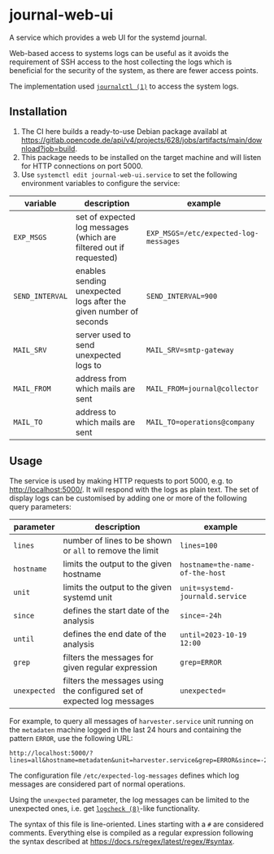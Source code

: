 # journal-web-ui

A service which provides a web UI for the systemd journal.

Web-based access to systems logs can be useful as it avoids the requirement of SSH access to the host collecting the logs which is beneficial for the security of the system, as there are fewer access points.

The implementation used [`journalctl (1)`](https://manpages.ubuntu.com/manpages/jammy/en/man1/journalctl.1.html) to access the system logs.

## Installation

1. The CI here builds a ready-to-use Debian package availabl at <https://gitlab.opencode.de/api/v4/projects/628/jobs/artifacts/main/download?job=build>.
2. This package needs to be installed on the target machine and will listen for HTTP connections on port 5000.
3. Use `systemctl edit journal-web-ui.service` to set the following environment variables to configure the service:

| variable | description | example |
| -------- | ----------- | ------- |
| `EXP_MSGS` | set of expected log messages (which are filtered out if requested) | `EXP_MSGS=/etc/expected-log-messages` |
| `SEND_INTERVAL` | enables sending unexpected logs after the given number of seconds | `SEND_INTERVAL=900` |
| `MAIL_SRV` | server used to send unexpected logs to | `MAIL_SRV=smtp-gateway` |
| `MAIL_FROM` | address from which mails are sent | `MAIL_FROM=journal@collector` |
| `MAIL_TO` | address to which mails are sent | `MAIL_TO=operations@company` |

## Usage

The service is used by making HTTP requests to port 5000, e.g. to <http://localhost:5000/>. It will respond with the logs as plain text. The set of display logs can be customised by adding one or more of the following query parameters:

| parameter | description | example |
| --------- | ----------- | ------- |
| `lines` | number of lines to be shown or `all` to remove the limit | `lines=100` |
| `hostname` | limits the output to the given hostname | `hostname=the-name-of-the-host` |
| `unit` | limits the output to the given systemd unit | `unit=systemd-journald.service` |
| `since` | defines the start date of the analysis | `since=-24h` |
| `until` | defines the end date of the analysis | `until=2023-10-19 12:00` |
| `grep` | filters the messages for given regular expression | `grep=ERROR` |
| `unexpected` | filters the messages using the configured set of expected log messages | `unexpected=` |

For example, to query all messages of `harvester.service` unit running on the `metadaten` machine logged in the last 24 hours and containing the pattern `ERROR`, use the following URL:

```
http://localhost:5000/?lines=all&hostname=metadaten&unit=harvester.service&grep=ERROR&since=-24h
```

The configuration file `/etc/expected-log-messages` defines which log messages are considered part of normal operations.

Using the `unexpected` parameter, the log messages can be limited to the unexpected ones, i.e. get [`logcheck (8)`](https://manpages.ubuntu.com/manpages/jammy/en/man8/logcheck.8.html)-like functionality.

The syntax of this file is line-oriented. Lines starting with a `#` are considered comments. Everything else is compiled as a regular expression following the syntax described at <https://docs.rs/regex/latest/regex/#syntax>.
